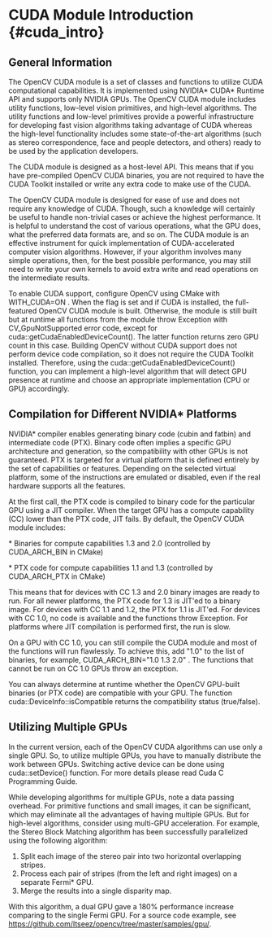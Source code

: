 CUDA Module Introduction {#cuda_intro}
========================

General Information
-------------------

The OpenCV CUDA module is a set of classes and functions to utilize CUDA computational capabilities.
It is implemented using NVIDIA\* CUDA\* Runtime API and supports only NVIDIA GPUs. The OpenCV CUDA
module includes utility functions, low-level vision primitives, and high-level algorithms. The
utility functions and low-level primitives provide a powerful infrastructure for developing fast
vision algorithms taking advantage of CUDA whereas the high-level functionality includes some
state-of-the-art algorithms (such as stereo correspondence, face and people detectors, and others)
ready to be used by the application developers.

The CUDA module is designed as a host-level API. This means that if you have pre-compiled OpenCV
CUDA binaries, you are not required to have the CUDA Toolkit installed or write any extra code to
make use of the CUDA.

The OpenCV CUDA module is designed for ease of use and does not require any knowledge of CUDA.
Though, such a knowledge will certainly be useful to handle non-trivial cases or achieve the highest
performance. It is helpful to understand the cost of various operations, what the GPU does, what the
preferred data formats are, and so on. The CUDA module is an effective instrument for quick
implementation of CUDA-accelerated computer vision algorithms. However, if your algorithm involves
many simple operations, then, for the best possible performance, you may still need to write your
own kernels to avoid extra write and read operations on the intermediate results.

To enable CUDA support, configure OpenCV using CMake with WITH\_CUDA=ON . When the flag is set and
if CUDA is installed, the full-featured OpenCV CUDA module is built. Otherwise, the module is still
built but at runtime all functions from the module throw Exception with CV\_GpuNotSupported error
code, except for cuda::getCudaEnabledDeviceCount(). The latter function returns zero GPU count in
this case. Building OpenCV without CUDA support does not perform device code compilation, so it does
not require the CUDA Toolkit installed. Therefore, using the cuda::getCudaEnabledDeviceCount()
function, you can implement a high-level algorithm that will detect GPU presence at runtime and
choose an appropriate implementation (CPU or GPU) accordingly.

Compilation for Different NVIDIA\* Platforms
--------------------------------------------

NVIDIA\* compiler enables generating binary code (cubin and fatbin) and intermediate code (PTX).
Binary code often implies a specific GPU architecture and generation, so the compatibility with
other GPUs is not guaranteed. PTX is targeted for a virtual platform that is defined entirely by the
set of capabilities or features. Depending on the selected virtual platform, some of the
instructions are emulated or disabled, even if the real hardware supports all the features.

At the first call, the PTX code is compiled to binary code for the particular GPU using a JIT
compiler. When the target GPU has a compute capability (CC) lower than the PTX code, JIT fails. By
default, the OpenCV CUDA module includes:

\*
   Binaries for compute capabilities 1.3 and 2.0 (controlled by CUDA\_ARCH\_BIN in CMake)

\*
   PTX code for compute capabilities 1.1 and 1.3 (controlled by CUDA\_ARCH\_PTX in CMake)

This means that for devices with CC 1.3 and 2.0 binary images are ready to run. For all newer
platforms, the PTX code for 1.3 is JIT'ed to a binary image. For devices with CC 1.1 and 1.2, the
PTX for 1.1 is JIT'ed. For devices with CC 1.0, no code is available and the functions throw
Exception. For platforms where JIT compilation is performed first, the run is slow.

On a GPU with CC 1.0, you can still compile the CUDA module and most of the functions will run
flawlessly. To achieve this, add "1.0" to the list of binaries, for example,
CUDA\_ARCH\_BIN="1.0 1.3 2.0" . The functions that cannot be run on CC 1.0 GPUs throw an exception.

You can always determine at runtime whether the OpenCV GPU-built binaries (or PTX code) are
compatible with your GPU. The function cuda::DeviceInfo::isCompatible returns the compatibility
status (true/false).

Utilizing Multiple GPUs
-----------------------

In the current version, each of the OpenCV CUDA algorithms can use only a single GPU. So, to utilize
multiple GPUs, you have to manually distribute the work between GPUs. Switching active device can be
done using cuda::setDevice() function. For more details please read Cuda C Programming Guide.

While developing algorithms for multiple GPUs, note a data passing overhead. For primitive functions
and small images, it can be significant, which may eliminate all the advantages of having multiple
GPUs. But for high-level algorithms, consider using multi-GPU acceleration. For example, the Stereo
Block Matching algorithm has been successfully parallelized using the following algorithm:

1.  Split each image of the stereo pair into two horizontal overlapping stripes.
2.  Process each pair of stripes (from the left and right images) on a separate Fermi\* GPU.
3.  Merge the results into a single disparity map.

With this algorithm, a dual GPU gave a 180% performance increase comparing to the single Fermi GPU.
For a source code example, see <https://github.com/Itseez/opencv/tree/master/samples/gpu/>.
